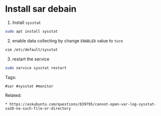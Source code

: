 # Install sar debain

1. Install `sysstat`
```bash
sudo apt install sysstat
```
2. enable data collecting by change `ENABLED` value to `ture`
```bash
vim /etc/default/sysstat
```
3. restart the service
```bash
sudo service sysstat restart
```

Tags:
```
#sar #sysstat #monitor
```

Related:
```
* https://askubuntu.com/questions/839795/cannot-open-var-log-sysstat-sa20-no-such-file-or-directory
```
